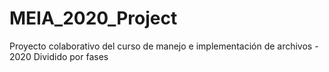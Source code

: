 # MEIA_2020_Project
Proyecto colaborativo del curso de manejo e implementación de archivos - 2020
Dividido por fases
